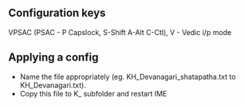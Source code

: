 
## Configuration keys
VPSAC (PSAC - P Capslock, S-Shift A-Alt C-Ctl), V - Vedic i/p mode

## Applying a config
- Name the file appropriately (eg. KH_Devanagari_shatapatha.txt to KH_Devanagari.txt). 
- Copy this file to K_ subfolder and restart IME


